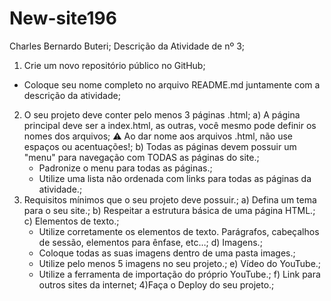 # New-site196
Charles Bernardo Buteri;
Descrição da Atividade de nº 3;
  1) Crie um novo repositório público no GitHub;
  - Coloque seu nome completo no arquivo README.md juntamente com a descrição da atividade;
  2) O seu projeto deve conter pelo menos 3 páginas .html;
    a) A página principal deve ser a index.html, as outras, você mesmo pode definir os nomes dos arquivos;
      ⚠️  Ao dar nome aos arquivos .html, não use espaços ou acentuações!;
    b) Todas as páginas devem possuir um "menu" para navegação com TODAS as páginas do site.;
      - Padronize o menu para todas as páginas.;
      - Utilize uma lista não ordenada com links para todas as páginas da atividade.;
  3) Requisitos mínimos que o seu projeto deve possuir.;
    a) Defina um tema para o seu site.;
    b) Respeitar a estrutura básica de uma página HTML.;
    c) Elementos de texto.;
      -  Utilize corretamente os elementos de texto. Parágrafos, cabeçalhos de sessão, elementos para ênfase, etc…;
    d) Imagens.;
      - Coloque todas as suas imagens dentro de uma pasta images.;
      - Utilize pelo menos 5 imagens no seu projeto.;
    e) Vídeo do YouTube.;
      - Utilize a ferramenta de importação do próprio YouTube.;
    f) Link para outros sites da internet;
   4)Faça o Deploy do seu projeto.;


